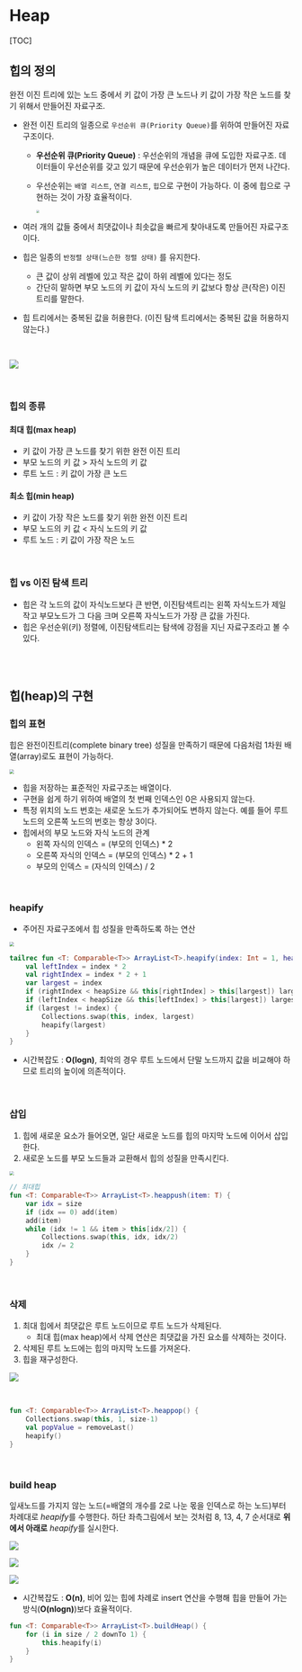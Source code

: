 # Heap

[TOC]

## 힙의 정의

완전 이진 트리에 있는 노드 중에서 키 값이 가장 큰 노드나 키 값이 가장 작은 노드를 찾기 위해서 만들어진 자료구조.

- 완전 이진 트리의 일종으로 `우선순위 큐(Priority Queue)`를 위하여 만들어진 자료구조이다.

  - **우선순위 큐(Priority Queue)** : 우선순위의 개념을 큐에 도입한 자료구조. 데이터들이 우선순위를 갖고 있기 때문에 우선순위가 높은 데이터가 먼저 나간다.

  - 우선순위는 `배열 리스트`, `연결 리스트`, `힙`으로 구현이 가능하다. 이 중에 힙으로 구현하는 것이 가장 효율적이다.

    <img src="images/05_Heap/heap01.png" style="zoom:33%;" />

    

- 여러 개의 값들 중에서 최댓값이나 최솟값을 빠르게 찾아내도록 만들어진 자료구조이다.

- 힙은 일종의 `반정렬 상태(느슨한 정렬 상태)` 를 유지한다.
  - 큰 값이 상위 레벨에 있고 작은 값이 하위 레벨에 있다는 정도
  - 간단히 말하면 부모 노드의 키 값이 자식 노드의 키 값보다 항상 큰(작은) 이진 트리를 말한다.
  
- 힙 트리에서는 중복된 값을 허용한다. (이진 탐색 트리에서는 중복된 값을 허용하지 않는다.)

<br />

![](images/05_Heap/heap00.png)

<br />

### 힙의 종류

#### 최대 힙(max heap)

- 키 값이 가장 큰 노드를 찾기 위한 완전 이진 트리
- 부모 노드의 키 값 > 자식 노드의 키 값
- 루트 노드 : 키 값이 가장 큰 노드

#### 최소 힙(min heap)

- 키 값이 가장 작은 노드를 찾기 위한 완전 이진 트리
- 부모 노드의 키 값 < 자식 노드의 키 값
- 루트 노드 : 키 값이 가장 작은 노드

<br />

### 힙 vs 이진 탐색 트리

- 힙은 각 노드의 값이 자식노드보다 큰 반면, 이진탐색트리는 왼쪽 자식노드가 제일 작고 부모노드가 그 다음 크며 오른쪽 자식노드가 가장 큰 값을 가진다.
-  힙은 우선순위(키) 정렬에, 이진탐색트리는 탐색에 강점을 지닌 자료구조라고 볼 수 있다. 

<br />

<br />

## 힙(heap)의 구현

### 힙의 표현

힙은 완전이진트리(complete binary tree) 성질을 만족하기 때문에 다음처럼 1차원 배열(array)로도 표현이 가능하다.

<img src="images/05_Heap/heap02.png" style="zoom:50%;" />

- 힙을 저장하는 표준적인 자료구조는 배열이다.
- 구현을 쉽게 하기 위하여 배열의 첫 번째 인덱스인 0은 사용되지 않는다.
- 특정 위치의 노드 번호는 새로운 노드가 추가되어도 변하지 않는다.
  예를 들어 루트 노드의 오른쪽 노드의 번호는 항상 3이다.
- 힙에서의 부모 노드와 자식 노드의 관계
  - 왼쪽 자식의 인덱스 = (부모의 인덱스) * 2
  - 오른쪽 자식의 인덱스 = (부모의 인덱스) * 2 + 1
  - 부모의 인덱스 = (자식의 인덱스) / 2

<br />

### heapify

- 주어진 자료구조에서 힙 성질을 만족하도록 하는 연산

<img src="images/05_Heap/heap03.png" style="zoom:50%;" />

```kotlin
tailrec fun <T: Comparable<T>> ArrayList<T>.heapify(index: Int = 1, heapSize: Int = size) {
    val leftIndex = index * 2
    val rightIndex = index * 2 + 1
    var largest = index
    if (rightIndex < heapSize && this[rightIndex] > this[largest]) largest = rightIndex
    if (leftIndex < heapSize && this[leftIndex] > this[largest]) largest = leftIndex
    if (largest != index) {
        Collections.swap(this, index, largest)
        heapify(largest)
    }
}
```

- 시간복잡도 : **O(logn)**, 최악의 경우 루트 노드에서 단말 노드까지 값을 비교해야 하므로 트리의 높이에 의존적이다.

<br />

### 삽입

1. 힙에 새로운 요소가 들어오면, 일단 새로운 노드를 힙의 마지막 노드에 이어서 삽입한다.
2. 새로운 노드를 부모 노드들과 교환해서 힙의 성질을 만족시킨다.

<img src="images/05_Heap/heap04.png" style="zoom:48%;" />

<br />

```kotlin
// 최대힙
fun <T: Comparable<T>> ArrayList<T>.heappush(item: T) {
    var idx = size
    if (idx == 0) add(item)
    add(item)
    while (idx != 1 && item > this[idx/2]) {
        Collections.swap(this, idx, idx/2)
        idx /= 2
    }
}
```

<br />

### 삭제

1. 최대 힙에서 최댓값은 루트 노드이므로 루트 노드가 삭제된다.
   - 최대 힙(max heap)에서 삭제 연산은 최댓값을 가진 요소를 삭제하는 것이다.
2. 삭제된 루트 노드에는 힙의 마지막 노드를 가져온다.
3. 힙을 재구성한다.

![](images/05_Heap/heap05.png)

<br />

```kotlin
fun <T: Comparable<T>> ArrayList<T>.heappop() {
    Collections.swap(this, 1, size-1)
    val popValue = removeLast()
    heapify()
}
```

<br />

### build heap

 잎새노드를 가지지 않는 노드(=배열의 개수를 2로 나눈 몫을 인덱스로 하는 노드)부터 차례대로 *heapify*를 수행한다. 하단 좌측그림에서 보는 것처럼 8, 13, 4, 7 순서대로 **위에서 아래로** *heapify*를 실시한다. 

![](images/05_Heap/heap06.png)

![](images/05_Heap/heap07.png)

![](images/05_Heap/heap08.png)

- 시간복잡도 : **O(n)**, 비어 있는 힙에 차례로 insert 연산을 수행해 힙을 만들어 가는 방식(**O(nlogn)**)보다 효율적이다.

```kotlin
fun <T: Comparable<T>> ArrayList<T>.buildHeap() {
    for (i in size / 2 downTo 1) {
        this.heapify(i)
    }
}
```

<br />

<br />